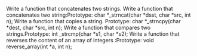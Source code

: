 Write a function that concatenates two strings.
Write a function that concatenates two string:Prototype: char *_strncat(char *dsst, char *src, int n);
Write a function that copies a string. Prototype: char *_strncpy(char *dest, char *src, int n);
Write a function that compares two strings.Prototype: int _strcmp(char *s1, char *s2);
Write a function that reverses the content of an array of integers :Prototype: void reverse_array(int *a, int n);

